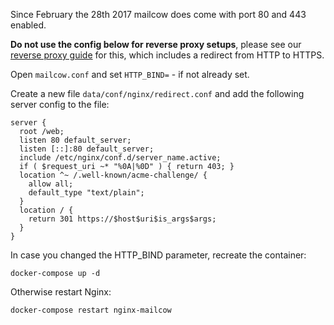 Since February the 28th 2017 mailcow does come with port 80 and 443 enabled.

**Do not use the config below for reverse proxy setups**, please see our [reverse proxy guide](../post_installation/firststeps-rp.md) for this, which includes a redirect from HTTP to HTTPS.

Open `mailcow.conf` and set `HTTP_BIND=` - if not already set.

Create a new file `data/conf/nginx/redirect.conf` and add the following server config to the file:

```
server {
  root /web;
  listen 80 default_server;
  listen [::]:80 default_server;
  include /etc/nginx/conf.d/server_name.active;
  if ( $request_uri ~* "%0A|%0D" ) { return 403; }
  location ^~ /.well-known/acme-challenge/ {
    allow all;
    default_type "text/plain";
  }
  location / {
    return 301 https://$host$uri$is_args$args;
  }
}
```

In case you changed the HTTP_BIND parameter, recreate the container:

```
docker-compose up -d
```

Otherwise restart Nginx:

```
docker-compose restart nginx-mailcow
```